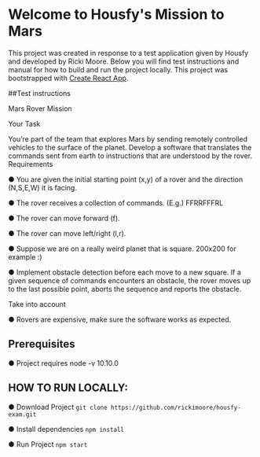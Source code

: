 # Welcome to Housfy's Mission to Mars

This project was created in response to a test application given by Housfy and developed by Ricki Moore.
Below you will find test instructions and manual for how to build and run the project locally.
This project was bootstrapped with [Create React App](https://github.com/facebook/create-react-app).

##Test instructions

Mars Rover Mission

Your Task

You’re part of the team that explores Mars by sending remotely controlled vehicles to the surface
of the planet. Develop a software that translates the commands sent from earth to instructions
that are understood by the rover.
Requirements

● You are given the initial starting point (x,y) of a rover and the direction (N,S,E,W)
it is facing.

● The rover receives a collection of commands. (E.g.) FFRRFFFRL

● The rover can move forward (f).

● The rover can move left/right (l,r).

● Suppose we are on a really weird planet that is square. 200x200 for example :)

● Implement obstacle detection before each move to a new square. If a given
sequence of commands encounters an obstacle, the rover moves up to the last
possible point, aborts the sequence and reports the obstacle.

Take into account

● Rovers are expensive, make sure the software works as expected.


## Prerequisites
● Project requires node -v 10.10.0

## HOW TO RUN LOCALLY:

● Download Project
`git clone https://github.com/rickimoore/housfy-exam.git`

● Install dependencies
`npm install`

● Run Project
`npm start`
